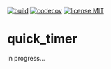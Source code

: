 <a href="https://github.com/gzaber/quick_timer/actions"><img src="https://img.shields.io/github/actions/workflow/status/gzaber/quick_timer/main.yaml" alt="build"></a>
<a href="https://codecov.io/gh/gzaber/quick_timer"><img src="https://codecov.io/gh/gzaber/quick_timer/branch/master/graph/badge.svg" alt="codecov"></a>
<a href="https://opensource.org/licenses/MIT"><img src="https://img.shields.io/github/license/gzaber/quick_timer" alt="license MIT"></a>

# quick_timer

in progress...
